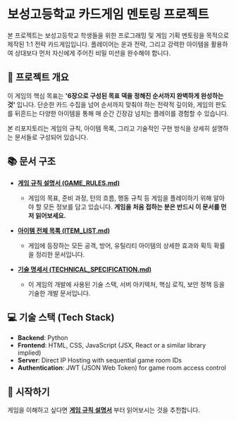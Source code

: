 <!-- README.md -->
# 보성고등학교 카드게임 멘토링 프로젝트

본 프로젝트는 보성고등학교 학생들을 위한 프로그래밍 및 게임 기획 멘토링을 목적으로 제작된 1:1 전략 카드게임입니다. 플레이어는 운과 전략, 그리고 강력한 아이템을 활용하여 상대보다 먼저 자신에게 주어진 비밀 미션을 완수해야 합니다.

## 📖 프로젝트 개요

이 게임의 핵심 목표는 **'6장으로 구성된 목표 덱을 정해진 순서까지 완벽하게 완성하는 것'** 입니다. 단순한 카드 수집을 넘어 순서까지 맞춰야 하는 전략적 깊이와, 게임의 판도를 뒤흔드는 다양한 아이템을 통해 매 순간 긴장감 넘치는 플레이를 경험할 수 있습니다.

본 리포지토리는 게임의 규칙, 아이템 목록, 그리고 기술적인 구현 방식을 상세히 설명하는 문서들로 구성되어 있습니다.

## 📚 문서 구조

*   **[게임 규칙 설명서 (GAME_RULES.md)](./GAME_RULES.md)**
    *   게임의 목표, 준비 과정, 턴의 흐름, 행동 규칙 등 게임을 플레이하기 위해 알아야 할 모든 정보를 담고 있습니다. **게임을 처음 접하는 분은 반드시 이 문서를 먼저 읽어보세요.**

*   **[아이템 전체 목록 (ITEM_LIST.md)](./ITEM_LIST.md)**
    *   게임에 등장하는 모든 공격, 방어, 유틸리티 아이템의 상세한 효과와 획득 확률을 정리한 문서입니다.

*   **[기술 명세서 (TECHNICAL_SPECIFICATION.md)](./TECHNICAL_SPECIFICATION.md)**
    *   이 게임의 개발에 사용된 기술 스택, 서버 아키텍처, 핵심 로직, 보안 정책 등을 기술한 개발 문서입니다.

## 💻 기술 스택 (Tech Stack)

*   **Backend**: Python
*   **Frontend**: HTML, CSS, JavaScript (JSX, React or a similar library implied)
*   **Server**: Direct IP Hosting with sequential game room IDs
*   **Authentication**: JWT (JSON Web Token) for game room access control

## 🚀 시작하기

게임을 이해하고 싶다면 **[게임 규칙 설명서](./GAME_RULES.md)** 부터 읽어보시는 것을 추천합니다.
